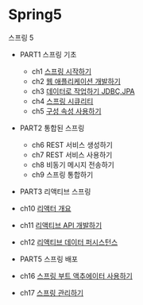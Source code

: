 # Spring5
스프링 5 

* PART1 스프링 기초
  * ch1 [스프링 시작하기](https://github.com/eternalrecurrenceofthesame/Spring5/blob/main/part1/ch01/README.md)
  * ch2 [웹 애플리케이션 개발하기](https://github.com/eternalrecurrenceofthesame/Spring5/blob/main/part1/ch02/README.md)
  * ch3 [데이터로 작업하기 JDBC,JPA](https://github.com/eternalrecurrenceofthesame/Spring5/tree/main/part1/ch03)
  * ch4 [스프링 시큐리티](https://github.com/eternalrecurrenceofthesame/Spring5/blob/main/part1/ch04/README.md)
  * ch5 [구성 속성 사용하기](https://github.com/eternalrecurrenceofthesame/Spring5/blob/main/part1/ch05/README.md)

* PART2 통합된 스프링
  * ch6 REST 서비스 생성하기
  * ch7 REST 서비스 사용하기
  * ch8 비동기 메시지 전송하기
  * ch9 스프링 통합하기
  
* PART3 리액티브 스프링
 * ch10 [리액터 개요](https://github.com/eternalrecurrenceofthesame/Spring5/tree/main/part3/ch10)
 * ch11 [리액티브 API 개발하기](https://github.com/eternalrecurrenceofthesame/Spring5/tree/main/part3/ch11)
 * ch12 [리액티브 데이터 퍼시스턴스](https://github.com/eternalrecurrenceofthesame/Spring5/tree/main/part3/ch12)

* PART5 스프링 배포
 * ch16 [스프링 부트 액추에이터 사용하기](https://github.com/eternalrecurrenceofthesame/Spring5/tree/main/part5/ch16)
 * ch17 [스프링 관리하기](https://github.com/eternalrecurrenceofthesame/Spring5/tree/main/part5/ch17)
